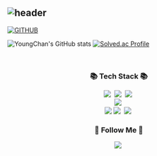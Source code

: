 <div align="left">
  
![header](https://capsule-render.vercel.app/api?type=waving&color=timeGradient&text=Welcome%20to%20YoungChan's%20GitHub%20👋&animation=twinkling&fontSize=35&fontAlignY=40&fontAlign=70&height=250)
---
  
[![GITHUB](https://hits.seeyoufarm.com/api/count/incr/badge.svg?url=https://github.com/ShinYoungChan/ShinYoungChan&count_bg=%23F29494&title_bg=%232F2E2E&icon=github.svg&icon_color=%23FFFFFF&title=GITHUB&edge_flat=false)](https://github.com/ShinYoungChan/ShinYoungChan)

![YoungChan's GitHub stats](https://github-readme-stats.vercel.app/api?username=ShinYoungChan&show_icons=true&theme=radical)
[![Solved.ac Profile](http://mazassumnida.wtf/api/v2/generate_badge?boj=kkkchips)](https://solved.ac/kkkchips/)
 
<br>

<h3 align="center">📚 Tech Stack 📚</h3>
<p align="center">
  <img src="https://img.shields.io/badge/Go-00ADD8?style=flat-square&logo=Go&logoColor=white"/></a>&nbsp
  <img src="https://img.shields.io/badge/Python-3776AB?style=flat-square&logo=Python&logoColor=white"/></a>&nbsp 
  <img src="https://img.shields.io/badge/C++-00599C?style=flat-square&logo=C%2B%2B&logoColor=white"/></a>&nbsp 
  <br>
  <img src="https://img.shields.io/badge/Oracle-f80000?style=flat-square&logo=Oracle&logoColor=white"/></a>&nbsp
  <br>
  <img src="https://img.shields.io/badge/Visual Studio Code-007ACC?style=flat-square&logo=Visual Studio Code&logoColor=white"/></a>
 <img src="https://img.shields.io/badge/PyCharm-000000?style=flat-square&logo=PyCharm&logoColor=white"/></a>&nbsp 
  <img src="https://img.shields.io/badge/GitHub-181717?style=flat-square&logo=GitHub&logoColor=white"/></a>&nbsp 
</p>

<h3 align="center">🌈 Follow Me 🌈</h3>
<p align="center">
  <a href="https://honeysuckle-tarsal-33e.notion.site/Shin-Youngchan-8dbea6521ecb486b80a86e244db83c6a"><img src="https://img.shields.io/badge/Notion-000000?style=flat-square&logo=notion&logoColor=white"/></a>&nbsp
